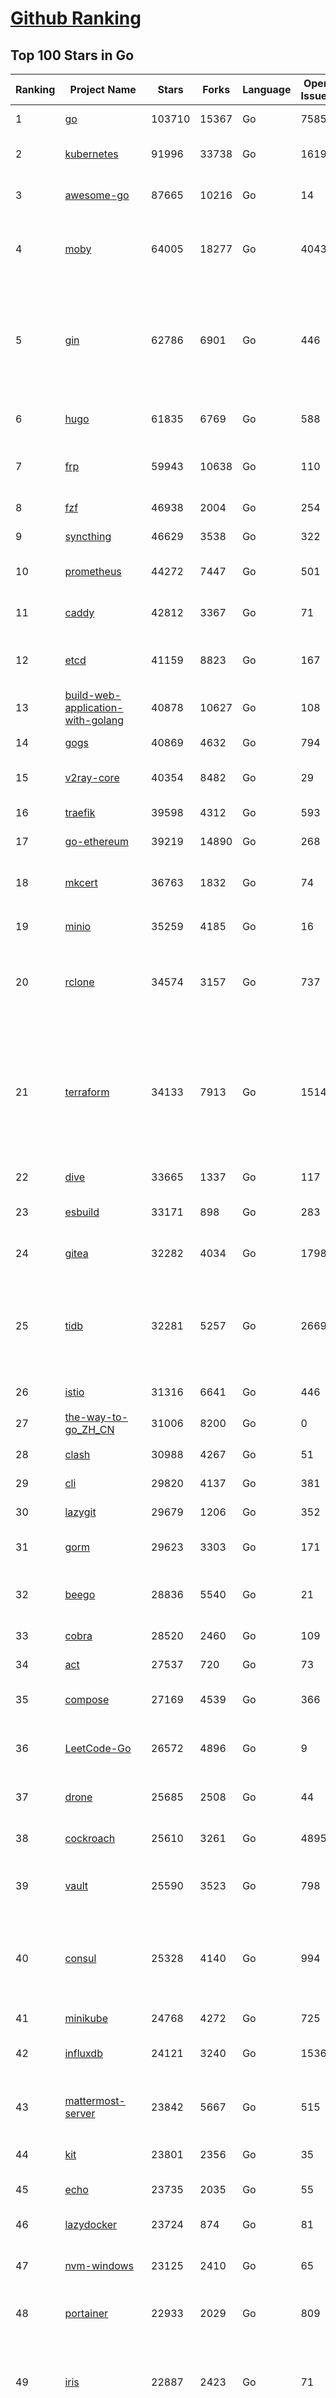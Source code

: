 [Github Ranking](../README.md)
==========

## Top 100 Stars in Go

| Ranking | Project Name | Stars | Forks | Language | Open Issues | Description | Last Commit |
| ------- | ------------ | ----- | ----- | -------- | ----------- | ----------- | ----------- |
| 1 | [go](https://github.com/golang/go) | 103710 | 15367 | Go | 7585 | The Go programming language | 2022-09-14T11:33:48Z |
| 2 | [kubernetes](https://github.com/kubernetes/kubernetes) | 91996 | 33738 | Go | 1619 | Production-Grade Container Scheduling and Management | 2022-09-14T11:59:01Z |
| 3 | [awesome-go](https://github.com/avelino/awesome-go) | 87665 | 10216 | Go | 14 | A curated list of awesome Go frameworks, libraries and software | 2022-09-14T03:40:35Z |
| 4 | [moby](https://github.com/moby/moby) | 64005 | 18277 | Go | 4043 | Moby Project - a collaborative project for the container ecosystem to assemble container-based systems | 2022-09-13T16:41:46Z |
| 5 | [gin](https://github.com/gin-gonic/gin) | 62786 | 6901 | Go | 446 | Gin is a HTTP web framework written in Go (Golang). It features a Martini-like API with much better performance -- up to 40 times faster. If you need smashing performance, get yourself some Gin. | 2022-09-14T05:30:21Z |
| 6 | [hugo](https://github.com/gohugoio/hugo) | 61835 | 6769 | Go | 588 | The world’s fastest framework for building websites. | 2022-09-14T11:19:26Z |
| 7 | [frp](https://github.com/fatedier/frp) | 59943 | 10638 | Go | 110 | A fast reverse proxy to help you expose a local server behind a NAT or firewall to the internet. | 2022-09-08T09:16:45Z |
| 8 | [fzf](https://github.com/junegunn/fzf) | 46938 | 2004 | Go | 254 | :cherry_blossom: A command-line fuzzy finder | 2022-09-13T00:43:20Z |
| 9 | [syncthing](https://github.com/syncthing/syncthing) | 46629 | 3538 | Go | 322 | Open Source Continuous File Synchronization | 2022-09-14T08:54:55Z |
| 10 | [prometheus](https://github.com/prometheus/prometheus) | 44272 | 7447 | Go | 501 | The Prometheus monitoring system and time series database. | 2022-09-14T11:57:07Z |
| 11 | [caddy](https://github.com/caddyserver/caddy) | 42812 | 3367 | Go | 71 | Fast and extensible multi-platform web server with automatic HTTPS | 2022-09-14T08:54:24Z |
| 12 | [etcd](https://github.com/etcd-io/etcd) | 41159 | 8823 | Go | 167 | Distributed reliable key-value store for the most critical data of a distributed system | 2022-09-14T11:01:59Z |
| 13 | [build-web-application-with-golang](https://github.com/astaxie/build-web-application-with-golang) | 40878 | 10627 | Go | 108 | A golang ebook intro how to build a web with golang | 2022-09-10T14:22:24Z |
| 14 | [gogs](https://github.com/gogs/gogs) | 40869 | 4632 | Go | 794 | Gogs is a painless self-hosted Git service | 2022-09-12T14:39:50Z |
| 15 | [v2ray-core](https://github.com/v2ray/v2ray-core) | 40354 | 8482 | Go | 29 | A platform for building proxies to bypass network restrictions. | 2022-09-09T03:02:53Z |
| 16 | [traefik](https://github.com/traefik/traefik) | 39598 | 4312 | Go | 593 | The Cloud Native Application Proxy | 2022-09-14T11:54:01Z |
| 17 | [go-ethereum](https://github.com/ethereum/go-ethereum) | 39219 | 14890 | Go | 268 | Official Go implementation of the Ethereum protocol | 2022-09-14T10:05:18Z |
| 18 | [mkcert](https://github.com/FiloSottile/mkcert) | 36763 | 1832 | Go | 74 | A simple zero-config tool to make locally trusted development certificates with any names you'd like. | 2022-09-01T12:21:51Z |
| 19 | [minio](https://github.com/minio/minio) | 35259 | 4185 | Go | 16 | Multi-Cloud :cloud: Object Storage  | 2022-09-14T12:00:49Z |
| 20 | [rclone](https://github.com/rclone/rclone) | 34574 | 3157 | Go | 737 | "rsync for cloud storage" - Google Drive, S3, Dropbox, Backblaze B2, One Drive, Swift, Hubic, Wasabi, Google Cloud Storage, Yandex Files | 2022-09-14T11:19:57Z |
| 21 | [terraform](https://github.com/hashicorp/terraform) | 34133 | 7913 | Go | 1514 | Terraform enables you to safely and predictably create, change, and improve infrastructure. It is an open source tool that codifies APIs into declarative configuration files that can be shared amongst team members, treated as code, edited, reviewed, and versioned. | 2022-09-13T23:03:11Z |
| 22 | [dive](https://github.com/wagoodman/dive) | 33665 | 1337 | Go | 117 | A tool for exploring each layer in a docker image | 2022-09-09T23:34:29Z |
| 23 | [esbuild](https://github.com/evanw/esbuild) | 33171 | 898 | Go | 283 | An extremely fast JavaScript and CSS bundler and minifier | 2022-09-14T03:50:30Z |
| 24 | [gitea](https://github.com/go-gitea/gitea) | 32282 | 4034 | Go | 1798 | Git with a cup of tea, painless self-hosted git service | 2022-09-14T11:33:32Z |
| 25 | [tidb](https://github.com/pingcap/tidb) | 32281 | 5257 | Go | 2669 | TiDB is an open-source, cloud-native, distributed, MySQL-Compatible database for elastic scale and real-time analytics. Try free: https://tidbcloud.com/free-trial | 2022-09-14T12:01:16Z |
| 26 | [istio](https://github.com/istio/istio) | 31316 | 6641 | Go | 446 | Connect, secure, control, and observe services. | 2022-09-14T10:26:32Z |
| 27 | [the-way-to-go_ZH_CN](https://github.com/unknwon/the-way-to-go_ZH_CN) | 31006 | 8200 | Go | 0 | 《The Way to Go》中文译本，中文正式名《Go 入门指南》 | 2022-08-06T12:54:01Z |
| 28 | [clash](https://github.com/Dreamacro/clash) | 30988 | 4267 | Go | 51 | A rule-based tunnel in Go. | 2022-09-14T11:56:16Z |
| 29 | [cli](https://github.com/cli/cli) | 29820 | 4137 | Go | 381 | GitHub’s official command line tool | 2022-09-14T11:34:08Z |
| 30 | [lazygit](https://github.com/jesseduffield/lazygit) | 29679 | 1206 | Go | 352 | simple terminal UI for git commands | 2022-09-13T16:30:20Z |
| 31 | [gorm](https://github.com/go-gorm/gorm) | 29623 | 3303 | Go | 171 | The fantastic ORM library for Golang, aims to be developer friendly | 2022-09-14T02:27:13Z |
| 32 | [beego](https://github.com/beego/beego) | 28836 | 5540 | Go | 21 | beego is an open-source, high-performance web framework for the Go programming language. | 2022-09-14T08:37:19Z |
| 33 | [cobra](https://github.com/spf13/cobra) | 28520 | 2460 | Go | 109 | A Commander for modern Go CLI interactions | 2022-09-14T03:32:00Z |
| 34 | [act](https://github.com/nektos/act) | 27537 | 720 | Go | 73 | Run your GitHub Actions locally 🚀 | 2022-09-14T10:07:26Z |
| 35 | [compose](https://github.com/docker/compose) | 27169 | 4539 | Go | 366 | Define and run multi-container applications with Docker | 2022-09-14T10:09:27Z |
| 36 | [LeetCode-Go](https://github.com/halfrost/LeetCode-Go) | 26572 | 4896 | Go | 9 | ✅ Solutions to LeetCode by Go, 100% test coverage, runtime beats 100% / LeetCode 题解 | 2022-09-11T04:39:33Z |
| 37 | [drone](https://github.com/harness/drone) | 25685 | 2508 | Go | 44 | Drone is a Container-Native, Continuous Delivery Platform | 2022-09-13T10:43:04Z |
| 38 | [cockroach](https://github.com/cockroachdb/cockroach) | 25610 | 3261 | Go | 4895 | CockroachDB - the open source, cloud-native distributed SQL database. | 2022-09-14T11:59:12Z |
| 39 | [vault](https://github.com/hashicorp/vault) | 25590 | 3523 | Go | 798 | A tool for secrets management, encryption as a service, and privileged access management | 2022-09-14T05:01:58Z |
| 40 | [consul](https://github.com/hashicorp/consul) | 25328 | 4140 | Go | 994 | Consul is a distributed, highly available, and data center aware solution to connect and configure applications across dynamic, distributed infrastructure. | 2022-09-14T11:17:20Z |
| 41 | [minikube](https://github.com/kubernetes/minikube) | 24768 | 4272 | Go | 725 | Run Kubernetes locally | 2022-09-14T01:08:06Z |
| 42 | [influxdb](https://github.com/influxdata/influxdb) | 24121 | 3240 | Go | 1536 | Scalable datastore for metrics, events, and real-time analytics | 2022-09-13T19:40:05Z |
| 43 | [mattermost-server](https://github.com/mattermost/mattermost-server) | 23842 | 5667 | Go | 515 | Mattermost is an open source platform for secure collaboration across the entire software development lifecycle. | 2022-09-14T10:32:29Z |
| 44 | [kit](https://github.com/go-kit/kit) | 23801 | 2356 | Go | 35 | A standard library for microservices. | 2022-08-26T00:50:32Z |
| 45 | [echo](https://github.com/labstack/echo) | 23735 | 2035 | Go | 55 | High performance, minimalist Go web framework | 2022-09-14T05:40:39Z |
| 46 | [lazydocker](https://github.com/jesseduffield/lazydocker) | 23724 | 874 | Go | 81 | The lazier way to manage everything docker | 2022-09-06T05:47:43Z |
| 47 | [nvm-windows](https://github.com/coreybutler/nvm-windows) | 23125 | 2410 | Go | 65 | A node.js version management utility for Windows. Ironically written in Go. | 2022-08-03T13:08:16Z |
| 48 | [portainer](https://github.com/portainer/portainer) | 22933 | 2029 | Go | 809 | Making Docker and Kubernetes management easy. | 2022-09-14T11:10:54Z |
| 49 | [iris](https://github.com/kataras/iris) | 22887 | 2423 | Go | 71 | The fastest HTTP/2 Go Web Framework. Easy to learn. Fast development with Code you control. Unbeatable cost-performance ratio :leaves: :rocket: \| 谢谢 \| | 2022-09-09T12:56:23Z |
| 50 | [nps](https://github.com/ehang-io/nps) | 22827 | 4199 | Go | 349 | 一款轻量级、高性能、功能强大的内网穿透代理服务器。支持tcp、udp、socks5、http等几乎所有流量转发，可用来访问内网网站、本地支付接口调试、ssh访问、远程桌面，内网dns解析、内网socks5代理等等……，并带有功能强大的web管理端。a lightweight, high-performance, powerful intranet penetration proxy server, with a powerful web management terminal. | 2022-08-06T06:31:51Z |
| 51 | [nsq](https://github.com/nsqio/nsq) | 22731 | 2797 | Go | 51 | A realtime distributed messaging platform | 2022-09-01T05:39:16Z |
| 52 | [helm](https://github.com/helm/helm) | 22587 | 6365 | Go | 294 | The Kubernetes Package Manager | 2022-09-13T09:54:11Z |
| 53 | [photoprism](https://github.com/photoprism/photoprism) | 22382 | 1249 | Go | 310 | AI-Powered Photos App for the Decentralized Web 🌈💎✨ | 2022-09-14T09:14:48Z |
| 54 | [fiber](https://github.com/gofiber/fiber) | 22338 | 1133 | Go | 23 | ⚡️ Express inspired web framework written in Go | 2022-09-14T09:41:28Z |
| 55 | [faas](https://github.com/openfaas/faas) | 22101 | 1792 | Go | 24 | OpenFaaS - Serverless Functions Made Simple | 2022-09-13T08:02:04Z |
| 56 | [ngrok](https://github.com/inconshreveable/ngrok) | 22095 | 4086 | Go | 259 | Introspected tunnels to localhost | 2022-08-23T07:11:57Z |
| 57 | [hub](https://github.com/github/hub) | 22028 | 2339 | Go | 236 | A command-line tool that makes git easier to use with GitHub. | 2022-08-25T15:28:57Z |
| 58 | [logrus](https://github.com/sirupsen/logrus) | 21281 | 2177 | Go | 4 | Structured, pluggable logging for Go. | 2022-08-20T06:28:21Z |
| 59 | [docker_practice](https://github.com/yeasy/docker_practice) | 21086 | 5377 | Go | 4 | Learn and understand Docker&Container technologies, with real DevOps practice! | 2022-07-20T08:56:45Z |
| 60 | [k3s](https://github.com/k3s-io/k3s) | 20958 | 1848 | Go | 348 | Lightweight Kubernetes | 2022-09-14T03:11:20Z |
| 61 | [croc](https://github.com/schollz/croc) | 20698 | 900 | Go | 84 | Easily and securely send things from one computer to another :crocodile: :package: | 2022-09-13T14:40:32Z |
| 62 | [viper](https://github.com/spf13/viper) | 20552 | 1741 | Go | 347 | Go configuration with fangs | 2022-09-06T17:26:43Z |
| 63 | [go-zero](https://github.com/zeromicro/go-zero) | 20472 | 2958 | Go | 79 | A cloud-native Go microservices framework with cli tool for productivity. | 2022-09-14T10:38:49Z |
| 64 | [micro](https://github.com/zyedidia/micro) | 20256 | 1044 | Go | 627 | A modern and intuitive terminal-based text editor | 2022-09-12T14:56:11Z |
| 65 | [vegeta](https://github.com/tsenart/vegeta) | 20145 | 1246 | Go | 83 | HTTP load testing tool and library. It's over 9000! | 2022-07-19T06:53:45Z |
| 66 | [go-patterns](https://github.com/tmrts/go-patterns) | 20020 | 1868 | Go | 13 | Curated list of Go design patterns, recipes and idioms | 2022-08-07T21:44:59Z |
| 67 | [rancher](https://github.com/rancher/rancher) | 19823 | 2649 | Go | 2083 | Complete container management platform | 2022-09-14T11:03:15Z |
| 68 | [dapr](https://github.com/dapr/dapr) | 19210 | 1513 | Go | 315 | Dapr is a portable, event-driven, runtime for building distributed applications across cloud and edge. | 2022-09-14T10:26:02Z |
| 69 | [delve](https://github.com/go-delve/delve) | 19186 | 1951 | Go | 104 | Delve is a debugger for the Go programming language. | 2022-09-10T15:54:59Z |
| 70 | [go-micro](https://github.com/asim/go-micro) | 19013 | 2149 | Go | 83 | A Go microservices framework | 2022-09-07T13:39:07Z |
| 71 | [lux](https://github.com/iawia002/lux) | 19008 | 2297 | Go | 384 | 👾 Fast and simple video download library and CLI tool written in Go | 2022-08-09T01:42:10Z |
| 72 | [cli](https://github.com/urfave/cli) | 18984 | 1614 | Go | 118 | A simple, fast, and fun package for building command line apps in Go | 2022-09-12T17:40:44Z |
| 73 | [kratos](https://github.com/go-kratos/kratos) | 18842 | 3617 | Go | 77 | Your ultimate Go microservices framework for the cloud-native era. | 2022-09-14T11:44:04Z |
| 74 | [dgraph](https://github.com/dgraph-io/dgraph) | 18435 | 1406 | Go | 77 | Native GraphQL Database with graph backend | 2022-09-14T04:32:33Z |
| 75 | [fasthttp](https://github.com/valyala/fasthttp) | 18385 | 1532 | Go | 40 | Fast HTTP package for Go. Tuned for high performance. Zero memory allocations in hot paths. Up to 10x faster than net/http | 2022-09-14T06:36:38Z |
| 76 | [learn-go-with-tests](https://github.com/quii/learn-go-with-tests) | 18383 | 2416 | Go | 27 | Learn Go with test-driven development | 2022-09-14T08:00:02Z |
| 77 | [harbor](https://github.com/goharbor/harbor) | 18279 | 4165 | Go | 562 | An open source trusted cloud native registry project that stores, signs, and scans content. | 2022-09-14T10:04:49Z |
| 78 | [fyne](https://github.com/fyne-io/fyne) | 18205 | 995 | Go | 428 | Cross platform GUI in Go inspired by Material Design | 2022-09-13T18:41:35Z |
| 79 | [restic](https://github.com/restic/restic) | 18010 | 1196 | Go | 361 | Fast, secure, efficient backup program | 2022-09-14T06:15:13Z |
| 80 | [v2ray-core](https://github.com/v2fly/v2ray-core) | 18002 | 3031 | Go | 51 | A platform for building proxies to bypass network restrictions. | 2022-09-13T22:32:41Z |
| 81 | [websocket](https://github.com/gorilla/websocket) | 17989 | 2986 | Go | 32 | A fast, well-tested and widely used WebSocket implementation for Go. | 2022-09-13T14:43:39Z |
| 82 | [k9s](https://github.com/derailed/k9s) | 17883 | 1131 | Go | 306 | 🐶 Kubernetes CLI To Manage Your Clusters In Style! | 2022-09-12T23:04:48Z |
| 83 | [k6](https://github.com/grafana/k6) | 17804 | 926 | Go | 339 | A modern load testing tool, using Go and JavaScript - https://k6.io | 2022-09-14T10:03:17Z |
| 84 | [colly](https://github.com/gocolly/colly) | 17656 | 1472 | Go | 127 | Elegant Scraper and Crawler Framework for Golang | 2022-09-01T15:23:02Z |
| 85 | [testify](https://github.com/stretchr/testify) | 17609 | 1311 | Go | 245 | A toolkit with common assertions and mocks that plays nicely with the standard library | 2022-09-14T00:01:54Z |
| 86 | [mux](https://github.com/gorilla/mux) | 17338 | 1566 | Go | 10 | A powerful HTTP router and URL matcher for building Go web servers with 🦍 | 2022-08-17T20:49:02Z |
| 87 | [gotty](https://github.com/yudai/gotty) | 17147 | 1314 | Go | 100 | Share your terminal as a web application | 2022-07-23T08:55:01Z |
| 88 | [loki](https://github.com/grafana/loki) | 16997 | 2157 | Go | 461 | Like Prometheus, but for logs. | 2022-09-14T11:53:36Z |
| 89 | [filebrowser](https://github.com/filebrowser/filebrowser) | 16991 | 2136 | Go | 160 | 📂 Web File Browser | 2022-09-08T02:40:51Z |
| 90 | [zap](https://github.com/uber-go/zap) | 16931 | 1210 | Go | 84 | Blazing fast, structured, leveled logging in Go. | 2022-09-12T16:04:47Z |
| 91 | [grpc-go](https://github.com/grpc/grpc-go) | 16756 | 3733 | Go | 122 | The Go language implementation of gRPC. HTTP/2 based RPC | 2022-09-13T22:02:19Z |
| 92 | [jaeger](https://github.com/jaegertracing/jaeger) | 16391 | 1967 | Go | 311 | CNCF Jaeger, a Distributed Tracing Platform | 2022-09-11T00:29:42Z |
| 93 | [websocketd](https://github.com/joewalnes/websocketd) | 16354 | 978 | Go | 36 | Turn any program that uses STDIN/STDOUT into a WebSocket server. Like inetd, but for WebSockets.  | 2022-02-16T15:00:22Z |
| 94 | [xbar](https://github.com/matryer/xbar) | 16302 | 638 | Go | 118 | Put the output from any script or program into your macOS Menu Bar (the BitBar reboot) | 2022-06-13T10:23:41Z |
| 95 | [goreplay](https://github.com/buger/goreplay) | 16058 | 1636 | Go | 245 | GoReplay is an open-source tool for capturing and replaying live HTTP traffic into a test environment in order to continuously test your system with real data. It can be used to increase confidence in code deployments, configuration changes and infrastructure changes. | 2022-08-23T01:39:49Z |
| 96 | [Cloudreve](https://github.com/cloudreve/Cloudreve) | 15768 | 2751 | Go | 244 | 🌩支持多家云存储的云盘系统 (Self-hosted file management and sharing system, supports multiple storage providers) | 2022-09-13T08:57:51Z |
| 97 | [charts](https://github.com/helm/charts) | 15457 | 17225 | Go | 0 | ⚠️(OBSOLETE) Curated applications for Kubernetes | 2022-02-20T14:09:39Z |
| 98 | [redis](https://github.com/go-redis/redis) | 15368 | 1875 | Go | 145 | Type-safe Redis client for Golang | 2022-09-05T12:36:33Z |
| 99 | [seaweedfs](https://github.com/seaweedfs/seaweedfs) | 15283 | 1852 | Go | 93 | SeaweedFS is a fast distributed storage system for blobs, objects, files, and data lake, for billions of files! Blob store has O(1) disk seek, cloud tiering. Filer supports Cloud Drive, cross-DC active-active replication, Kubernetes, POSIX FUSE mount, S3 API, S3 Gateway, Hadoop, WebDAV, encryption, Erasure Coding. | 2022-09-14T11:53:04Z |
| 100 | [podman](https://github.com/containers/podman) | 15227 | 1613 | Go | 249 | Podman: A tool for managing OCI containers and pods. | 2022-09-14T11:49:51Z |

